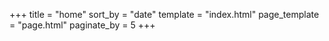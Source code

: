 +++
title = "home"
sort_by = "date"
template = "index.html"
page_template = "page.html"
paginate_by = 5
+++
